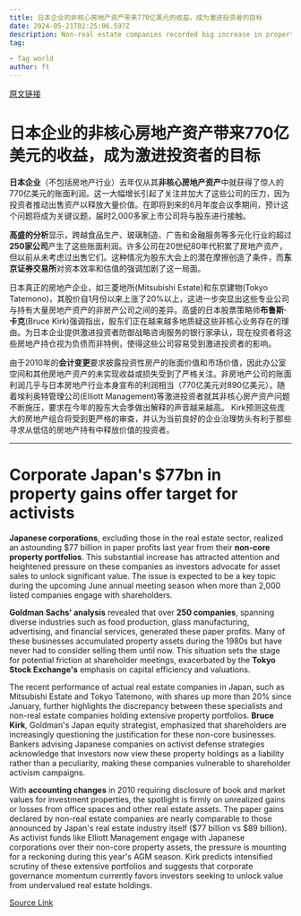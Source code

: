 ```yaml
---
title: 日本企业的非核心房地产资产带来770亿美元的收益，成为激进投资者的目标
date: 2024-05-21T02:25:06.597Z
description: Non-real estate companies recorded big increase in property book values in 2023, according to Goldman Sachs
tag: 

- Tag world
author: ft
---
```


[原文链接](https://ft.com/content/9a52b7f1-101f-4e2a-bd92-22d0e65bfe40)

# 日本企业的非核心房地产资产带来770亿美元的收益，成为激进投资者的目标 

**日本企业**（不包括房地产行业）去年仅从其**非核心房地产资产**中就获得了惊人的770亿美元的账面利润。这一大幅增长引起了关注并加大了这些公司的压力，因为投资者推动出售资产以释放大量价值。在即将到来的6月年度会议季期间，预计这个问题将成为关键议题，届时2,000多家上市公司将与股东进行接触。 

**高盛的分析**显示，跨越食品生产、玻璃制造、广告和金融服务等多元化行业的超过**250家公司**产生了这些账面利润。许多公司在20世纪80年代积累了房地产资产，但以前从未考虑过出售它们。这种情况为股东大会上的潜在摩擦创造了条件，而**东京证券交易所**对资本效率和估值的强调加剧了这一局面。 

日本真正的房地产企业，如三菱地所(Mitsubishi Estate)和东京建物(Tokyo Tatemono)，其股价自1月份以来上涨了20%以上，这进一步突显出这些专业公司与持有大量房地产资产的非房产公司之间的差异。高盛的日本股票策略师**布鲁斯·卡克**(Bruce Kirk)强调指出，股东们正在越来越多地质疑这些非核心业务存在的理由。为日本企业提供激进投资者防御战略咨询服务的银行家承认，现在投资者将这些房地产持仓视为负债而非特例，使得这些公司容易受到激进投资者的影响。 

由于2010年的**会计变更**要求披露投资性房产的账面价值和市场价值，因此办公室空间和其他房地产资产的未实现收益或损失受到了严格关注。非房地产公司的账面利润几乎与日本房地产行业本身宣布的利润相当（770亿美元对890亿美元）。随着埃利奥特管理公司(Elliott Management)等激进投资者就其非核心房产资产问题不断施压，要求在今年的股东大会季做出解释的声音越来越高。 Kirk预测这些庞大的房地产组合将受到更严格的审查，并认为当前良好的企业治理势头有利于那些寻求从低估的房地产持有中释放价值的投资者。

---

# Corporate Japan's $77bn in property gains offer target for activists 

**Japanese corporations**, excluding those in the real estate sector, realized an astounding $77 billion in paper profits last year from their **non-core property portfolios**. This substantial increase has attracted attention and heightened pressure on these companies as investors advocate for asset sales to unlock significant value. The issue is expected to be a key topic during the upcoming June annual meeting season when more than 2,000 listed companies engage with shareholders.

**Goldman Sachs' analysis** revealed that over **250 companies**, spanning diverse industries such as food production, glass manufacturing, advertising, and financial services, generated these paper profits. Many of these businesses accumulated property assets during the 1980s but have never had to consider selling them until now. This situation sets the stage for potential friction at shareholder meetings, exacerbated by the **Tokyo Stock Exchange's** emphasis on capital efficiency and valuations.

The recent performance of actual real estate companies in Japan, such as Mitsubishi Estate and Tokyo Tatemono, with shares up more than 20% since January, further highlights the discrepancy between these specialists and non-real estate companies holding extensive property portfolios. **Bruce Kirk**, Goldman's Japan equity strategist, emphasized that shareholders are increasingly questioning the justification for these non-core businesses. Bankers advising Japanese companies on activist defense strategies acknowledge that investors now view these property holdings as a liability rather than a peculiarity, making these companies vulnerable to shareholder activism campaigns. 

With **accounting changes** in 2010 requiring disclosure of book and market values for investment properties, the spotlight is firmly on unrealized gains or losses from office spaces and other real estate assets. The paper gains declared by non-real estate companies are nearly comparable to those announced by Japan's real estate industry itself ($77 billion vs $89 billion). As activist funds like Elliott Management engage with Japanese corporations over their non-core property assets, the pressure is mounting for a reckoning during this year's AGM season. Kirk predicts intensified scrutiny of these extensive portfolios and suggests that corporate governance momentum currently favors investors seeking to unlock value from undervalued real estate holdings.

[Source Link](https://ft.com/content/9a52b7f1-101f-4e2a-bd92-22d0e65bfe40)

